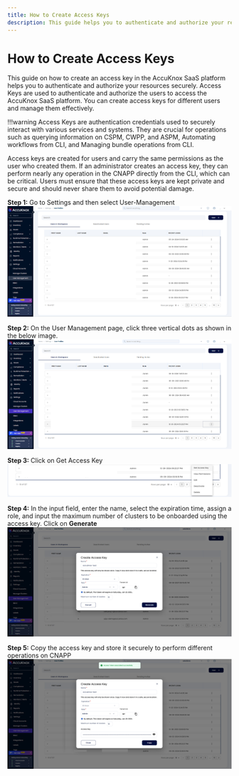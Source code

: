 ```yaml
---
title: How to Create Access Keys
description: This guide helps you to authenticate and authorize your resources securely. Access Keys are used to authenticate and authorize the users to access the AccuKnox SaaS platform. You can create access keys for different users and manage them effectively.
---
```


# How to Create Access Keys

This guide on how to create an access key in the AccuKnox SaaS platform helps you to authenticate and authorize your resources securely. Access Keys are used to authenticate and authorize the users to access the AccuKnox SaaS platform. You can create access keys for different users and manage them effectively.

!!!warning
    Access Keys are authentication credentials used to securely interact with various services and systems. They are crucial for operations such as querying information on CSPM, CWPP, and ASPM, Automating workflows from CLI, and Managing bundle operations from CLI.

Access keys are created for users and carry the same permissions as the user who created them. If an administrator creates an access key, they can perform nearly any operation in the CNAPP directly from the CLI, which can be critical. Users must ensure that these access keys are kept private and secure and should never share them to avoid potential damage.

**Step 1:** Go to Settings and then select User-Management
![image-20241226-125530.png](./images/create-access-keys/1.png)

**Step 2:** On the User Management page, click three vertical dots as shown in the below image.
![image-20241226-125805.png](./images/create-access-keys/2.png)

**Step 3:** Click on Get Access Key
![image-20241226-125859.png](./images/create-access-keys/3.png)

**Step 4:** In the input field, enter the name, select the expiration time, assign a role, and input the maximum number of clusters to be onboarded using the access key. Click on **Generate**
![image-20241226-130107.png](./images/create-access-keys/4.png)

**Step 5:** Copy the access key and store it securely to perform different operations on CNAPP
![image-20241226-130348.png](./images/create-access-keys/5.png)
